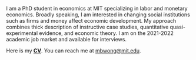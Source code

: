 I am a PhD student in economics at MIT specializing in labor and monetary economics. Broadly speaking, I am interested in changing social institutions such as firms and money affect economic development. My approach combines thick description of instructive case studies, quantitative quasi-experimental evidence, and economic theory. I am on the 2021-2022 academic job market and available for interviews. 

Here is my __[CV](http://economics.mit.edu/grad/mbwong/cv)__. You can reach me at [mbwong@mit.edu](mbwong@mit.edu). 

